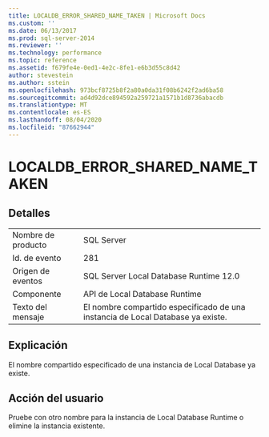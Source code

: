 ```yaml
---
title: LOCALDB_ERROR_SHARED_NAME_TAKEN | Microsoft Docs
ms.custom: ''
ms.date: 06/13/2017
ms.prod: sql-server-2014
ms.reviewer: ''
ms.technology: performance
ms.topic: reference
ms.assetid: f679fe4e-0ed1-4e2c-8fe1-e6b3d55c8d42
author: stevestein
ms.author: sstein
ms.openlocfilehash: 973bcf8725b8f2a80a0da31f08b6242f2ad6ba58
ms.sourcegitcommit: ad4d92dce894592a259721a1571b1d8736abacdb
ms.translationtype: MT
ms.contentlocale: es-ES
ms.lasthandoff: 08/04/2020
ms.locfileid: "87662944"
---
```

# <a name="localdb_error_shared_name_taken"></a>LOCALDB_ERROR_SHARED_NAME_TAKEN
    
## <a name="details"></a>Detalles  
  
|||  
|-|-|  
|Nombre de producto|SQL Server|  
|Id. de evento|281|  
|Origen de eventos|SQL Server Local Database Runtime 12.0|  
|Componente|API de Local Database Runtime|  
|Texto del mensaje|El nombre compartido especificado de una instancia de Local Database ya existe.|  
  
## <a name="explanation"></a>Explicación  
 El nombre compartido especificado de una instancia de Local Database ya existe.  
  
## <a name="user-action"></a>Acción del usuario  
 Pruebe con otro nombre para la instancia de Local Database Runtime o elimine la instancia existente.  
  
  
